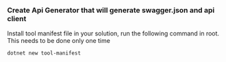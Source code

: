 ﻿### Create Api Generator that will generate swagger.json and api client


Install tool manifest file in your solution, run the following command in root. This needs to be done only one time
 ```
dotnet new tool-manifest
```
